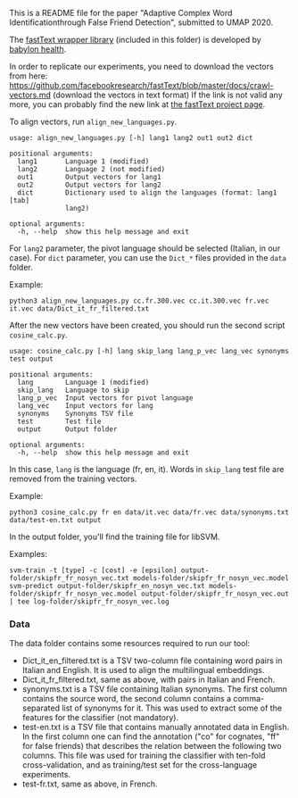 This is a README file for the paper "Adaptive Complex Word Identificationthrough False Friend Detection", submitted to UMAP 2020.

The [fastText wrapper library](https://github.com/Babylonpartners/fastText_multilingual) (included in this folder) is developed by [babylon health](https://github.com/Babylonpartners).

In order to replicate our experiments, you need to download the vectors from here: https://github.com/facebookresearch/fastText/blob/master/docs/crawl-vectors.md (download the vectors in text format)
If the link is not valid any more, you can probably find the new link at [the fastText project page](https://github.com/facebookresearch/fastText).

To align vectors, run `align_new_languages.py`.

```
usage: align_new_languages.py [-h] lang1 lang2 out1 out2 dict

positional arguments:
  lang1       Language 1 (modified)
  lang2       Language 2 (not modified)
  out1        Output vectors for lang1
  out2        Output vectors for lang2
  dict        Dictionary used to align the languages (format: lang1 [tab]
              lang2)

optional arguments:
  -h, --help  show this help message and exit
```

For `lang2` parameter, the pivot language should be selected (Italian, in our case).
For `dict` parameter, you can use the `Dict_*` files provided in the `data` folder.

Example:
```
python3 align_new_languages.py cc.fr.300.vec cc.it.300.vec fr.vec it.vec data/Dict_it_fr_filtered.txt
```

After the new vectors have been created, you should run the second script `cosine_calc.py`.

```
usage: cosine_calc.py [-h] lang skip_lang lang_p_vec lang_vec synonyms test output

positional arguments:
  lang        Language 1 (modified)
  skip_lang   Language to skip
  lang_p_vec  Input vectors for pivot language
  lang_vec    Input vectors for lang
  synonyms    Synonyms TSV file
  test        Test file
  output      Output folder

optional arguments:
  -h, --help  show this help message and exit
```

In this case, `lang` is the language (fr, en, it). Words in `skip_lang` test file are removed from the training vectors.

Example:
```
python3 cosine_calc.py fr en data/it.vec data/fr.vec data/synonyms.txt data/test-en.txt output
```

In the output folder, you'll find the training file for libSVM.

Examples:
```
svm-train -t [type] -c [cost] -e [epsilon] output-folder/skipfr_fr_nosyn_vec.txt models-folder/skipfr_fr_nosyn_vec.model
svm-predict output-folder/skipfr_en_nosyn_vec.txt models-folder/skipfr_fr_nosyn_vec.model output-folder/skipfr_fr_nosyn_vec.out | tee log-folder/skipfr_fr_nosyn_vec.log
```

### Data

The data folder contains some resources required to run our tool:

- Dict_it_en_filtered.txt is a TSV two-column file containing word pairs in Italian and English. It is used to align the multilingual embeddings.
- Dict_it_fr_filtered.txt, same as above, with pairs in Italian and French.
- synonyms.txt is a TSV file containing Italian synonyms. The first column contains the source word, the second column contains a comma-separated list of synonyms for it. This was used to extract some of the features for the classifier (not mandatory).
- test-en.txt is a TSV file that contains manually annotated data in English. In the first column one can find the annotation ("co" for cognates, "ff" for false friends) that describes the relation between the following two columns. This file was used for training the classifier with ten-fold cross-validation, and as training/test set for the cross-language experiments.
- test-fr.txt, same as above, in French.
